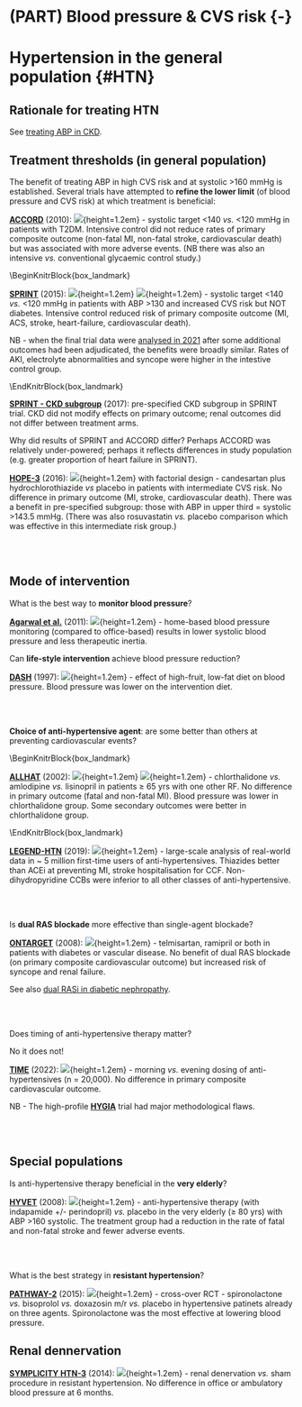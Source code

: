 # (PART) Blood pressure & CVS risk {-}

# Hypertension in the general population {#HTN}

## Rationale for treating HTN

See [treating ABP in CKD](#ABP_CKD).  


## Treatment thresholds (in general population)  

The benefit of treating ABP in high CVS risk and at systolic >160 mmHg is established.  Several trials have attempted to **refine the lower limit** (of blood pressure and CVS risk) at which treatment is beneficial:

[**ACCORD**](https://www.ncbi.nlm.nih.gov/pubmed/20228401) (2010): ![](Logo_RCT.png){height=1.2em}  - systolic target <140 *vs.* <120 mmHg in patients with T2DM. Intensive control did not reduce rates of primary composite outcome (non-fatal MI, non-fatal stroke, cardiovascular death) but was associated with more adverse events. (NB there was also an intensive *vs.* conventional glycaemic control study.)  

\BeginKnitrBlock{box_landmark}<div class="box_landmark">[**SPRINT**](https://www.ncbi.nlm.nih.gov/pubmed/26551272) (2015): ![](Logo_RCT.png){height=1.2em} ![](Logo_SEM.png){height=1.2em} - systolic target <140 *vs.* <120 mmHg in patients with ABP >130 and increased CVS risk but NOT diabetes. Intensive control reduced risk of primary composite outcome (MI, ACS, stroke, heart-failure, cardiovascular death).  

NB - when the final trial data were [analysed in 2021](https://www.ncbi.nlm.nih.gov/pubmed/34010531) after some additional outcomes had been adjudicated, the benefits were broadly similar.  Rates of AKI, electrolyte abnormalities and syncope were higher in the intestive control group.  
</div>\EndKnitrBlock{box_landmark}

[**SPRINT - CKD subgroup**](https://www.ncbi.nlm.nih.gov/pubmed/28642330) (2017): pre-specified CKD subgroup in SPRINT trial. CKD did not modify effects on primary outcome; renal outcomes did not differ between treatment arms.  


Why did results of SPRINT and ACCORD differ?  Perhaps ACCORD was relatively under-powered; perhaps it reflects differences in study population (e.g. greater proportion of heart failure in SPRINT).  


[**HOPE-3**](https://www.ncbi.nlm.nih.gov/pubmed/27041480) (2016): ![](Logo_RCT.png){height=1.2em} with factorial design - candesartan plus hydrochlorothiazide *vs* placebo in patients with intermediate CVS risk. No difference in primary outcome (MI, stroke, cardiovascular death).  There was a benefit in pre-specified subgroup: those with ABP in upper third = systolic >143.5 mmHg.  (There was also rosuvastatin *vs.* placebo comparison which was effective in this intermediate risk group.)  

<br>
<br>


## Mode of intervention

What is the best way to **monitor blood pressure**?  

[**Agarwal et al.**](https://www.ncbi.nlm.nih.gov/pubmed/21115879) (2011): ![](Logo_MET.png){height=1.2em} - home-based blood pressure monitoring (compared to office-based) results in lower systolic blood pressure and less therapeutic inertia.  


Can **life-style intervention** achieve blood pressure reduction?

[**DASH**](https://www.ncbi.nlm.nih.gov/pubmed/9099655) (1997): ![](Logo_RCT.png){height=1.2em} - effect of high-fruit, low-fat diet on blood pressure. Blood pressure was lower on the intervention diet.  

<br>
<br>

**Choice of anti-hypertensive agent**: are some better than others at preventing cardiovascular events?

\BeginKnitrBlock{box_landmark}<div class="box_landmark">[**ALLHAT**](https://www.ncbi.nlm.nih.gov/pubmed/12479763) (2002): ![](Logo_RCT.png){height=1.2em} ![](Logo_SEM.png){height=1.2em} - chlorthalidone *vs.* amlodipine *vs.* lisinopril in patients $\geq$ 65 yrs with one other RF. No difference in primary outcome (fatal and non-fatal MI). Blood pressure was lower in chlorthalidone group. Some secondary outcomes were better in chlorthalidone group.  
</div>\EndKnitrBlock{box_landmark}

[**LEGEND-HTN**](https://www.ncbi.nlm.nih.gov/pubmed/31668726) (2019): ![](Logo_MET.png){height=1.2em} - large-scale analysis of real-world data in \~ 5 million first-time users of anti-hypertensives.  Thiazides better than ACEi at preventing MI, stroke hospitalisation for CCF.  Non-dihydropyridine CCBs were inferior to all other classes of anti-hypertensive.  

<br>
<br>

Is **dual RAS blockade** more effective than single-agent blockade?

[**ONTARGET**](https://www.ncbi.nlm.nih.gov/pubmed/18378520) (2008): ![](Logo_RCT.png){height=1.2em} - telmisartan, ramipril or both in patients with diabetes or vascular disease. No benefit of dual RAS blockade (on primary composite cardiovascular outcome) but increased risk of syncope and renal failure.  

See also [dual RASi in diabetic nephropathy](#drasi_DKD).  

<br>
<br>

Does timing of anti-hypertensive therapy matter?  

No it does not!  

[**TIME**](https://pubmed.ncbi.nlm.nih.gov/36240838/) (2022): ![](Logo_RCT.png){height=1.2em} - morning *vs.* evening dosing of anti-hypertensives (n = 20,000).  No difference in primary composite cardiovascular outcome.  

NB - The high-profile [**HYGIA**](https://www.ncbi.nlm.nih.gov/pubmed/31641769) trial had major methodological flaws.  

<br>
<br>

## Special populations

Is anti-hypertensive therapy beneficial in the **very elderly**?

[**HYVET**](https://www.ncbi.nlm.nih.gov/pubmed/18378519) (2008): ![](Logo_RCT.png){height=1.2em}  - anti-hypertensive therapy (with indapamide +/- perindopril) *vs.* placebo in the very elderly ($\geq$ 80 yrs) with ABP >160 systolic. The treatment group had a reduction in the rate of fatal and non-fatal stroke and fewer adverse events.  

<br>
<br>

What is the best strategy in **resistant hypertension**?

[**PATHWAY-2**](https://www.ncbi.nlm.nih.gov/pubmed/26414968) (2015): ![](Logo_RCT.png){height=1.2em} - cross-over RCT - spironolactone *vs.* bisoprolol *vs.* doxazosin m/r *vs.* placebo in hypertensive patinets already on three agents. Spironolactone was the most effective at lowering blood pressure.  


## Renal dennervation

[**SYMPLICITY HTN-3**](https://www.ncbi.nlm.nih.gov/pubmed/24678939) (2014): ![](Logo_RCT.png){height=1.2em} - renal denervation *vs.* sham procedure in resistant hypertension. No difference in office or ambulatory blood pressure at 6 months.  


